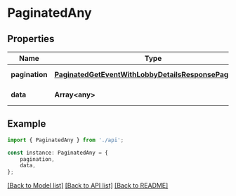 # PaginatedAny


## Properties

Name | Type | Description | Notes
------------ | ------------- | ------------- | -------------
**pagination** | [**PaginatedGetEventWithLobbyDetailsResponsePagination**](PaginatedGetEventWithLobbyDetailsResponsePagination.md) |  | [default to undefined]
**data** | **Array&lt;any&gt;** |  | [default to undefined]

## Example

```typescript
import { PaginatedAny } from './api';

const instance: PaginatedAny = {
    pagination,
    data,
};
```

[[Back to Model list]](../README.md#documentation-for-models) [[Back to API list]](../README.md#documentation-for-api-endpoints) [[Back to README]](../README.md)
